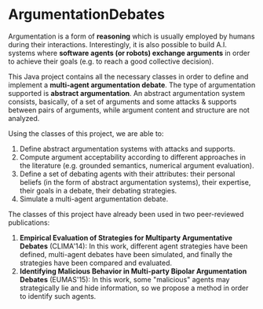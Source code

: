 ArgumentationDebates
======================

Argumentation is a form of **reasoning** which is usually employed by humans during their interactions.
Interestingly, it is also possible to build A.I. systems where **software agents (or robots) exchange arguments** in order to achieve their goals
(e.g. to reach a good collective decision).

This Java project contains all the necessary classes in order to define and implement a **multi-agent argumentation debate**.
The type of argumentation supported is **abstract argumentation**.
An abstract argumentation system consists, basically, of a set of arguments and some attacks & supports between pairs of arguments,
while argument content and structure are not analyzed.

Using the classes of this project, we are able to:

1. Define abstract argumentation systems with attacks and supports.
2. Compute argument acceptability according to different approaches in the literature (e.g. grounded semantics, numerical argument evaluation).
3. Define a set of debating agents with their attributes: their personal beliefs (in the form of abstract argumentation systems),
their expertise, their goals in a debate, their debating strategies.
4. Simulate a multi-agent argumentation debate.

The classes of this project have already been used in two peer-reviewed publications:

1. **Empirical Evaluation of Strategies for Multiparty Argumentative Debates** (CLIMA'14):
In this work, different agent strategies have been defined, multi-agent debates have been simulated, and finally
the strategies have been compared and evaluated.
2. **Identifying Malicious Behavior in Multi-party Bipolar Argumentation Debates** (EUMAS'15):
In this work, some "malicious" agents may strategically lie and hide information, so we propose a method in order to identify such agents.
